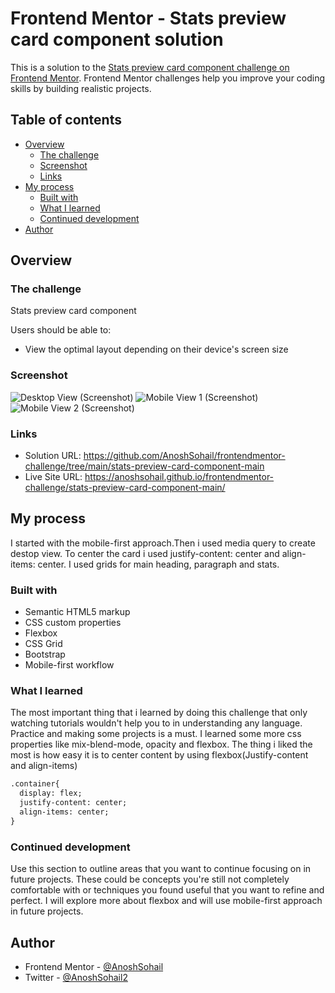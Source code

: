 # Frontend Mentor - Stats preview card component solution

This is a solution to the [Stats preview card component challenge on Frontend Mentor](https://www.frontendmentor.io/challenges/stats-preview-card-component-8JqbgoU62). Frontend Mentor challenges help you improve your coding skills by building realistic projects. 

## Table of contents

- [Overview](#overview)
  - [The challenge](#the-challenge)
  - [Screenshot](#screenshot)
  - [Links](#links)
- [My process](#my-process)
  - [Built with](#built-with)
  - [What I learned](#what-i-learned)
  - [Continued development](#continued-development)
- [Author](#author)


## Overview

### The challenge

 Stats preview card component

Users should be able to:

- View the optimal layout depending on their device's screen size

### Screenshot

![Desktop View (Screenshot)](https://user-images.githubusercontent.com/69400609/124350038-b5eea900-dc0b-11eb-9a07-a7c6a9e19312.jpg)
![Mobile View 1 (Screenshot)](https://user-images.githubusercontent.com/69400609/124350039-b7b86c80-dc0b-11eb-9586-41fc3d7de588.jpg)
![Mobile View 2 (Screenshot)](https://user-images.githubusercontent.com/69400609/124350040-b7b86c80-dc0b-11eb-8ea2-da6d99045db8.jpg)


### Links

- Solution URL: https://github.com/AnoshSohail/frontendmentor-challenge/tree/main/stats-preview-card-component-main
- Live Site URL: https://anoshsohail.github.io/frontendmentor-challenge/stats-preview-card-component-main/

## My process

I started with the mobile-first approach.Then i used media query to create destop view. To center the card i used justify-content: center and align-items: center. I used grids for main heading, paragraph and stats.

### Built with

- Semantic HTML5 markup
- CSS custom properties
- Flexbox
- CSS Grid
- Bootstrap
- Mobile-first workflow

### What I learned

The most important thing that i learned by doing this challenge that only watching tutorials wouldn't help you to in understanding any language. Practice and making some projects is a must.
I learned some more css properties like mix-blend-mode, opacity and flexbox. The thing i liked the most is how easy it is to center content by using flexbox(Justify-content and align-items)

```html
.container{
  display: flex;
  justify-content: center;
  align-items: center;
}
```

### Continued development

Use this section to outline areas that you want to continue focusing on in future projects. These could be concepts you're still not completely comfortable with or techniques you found useful that you want to refine and perfect.
I will explore more about flexbox and will use mobile-first approach in future projects.

## Author

- Frontend Mentor - [@AnoshSohail](https://www.frontendmentor.io/profile/AnoshSohail)
- Twitter - [@AnoshSohail2](https://twitter.com/AnoshSohail2)
